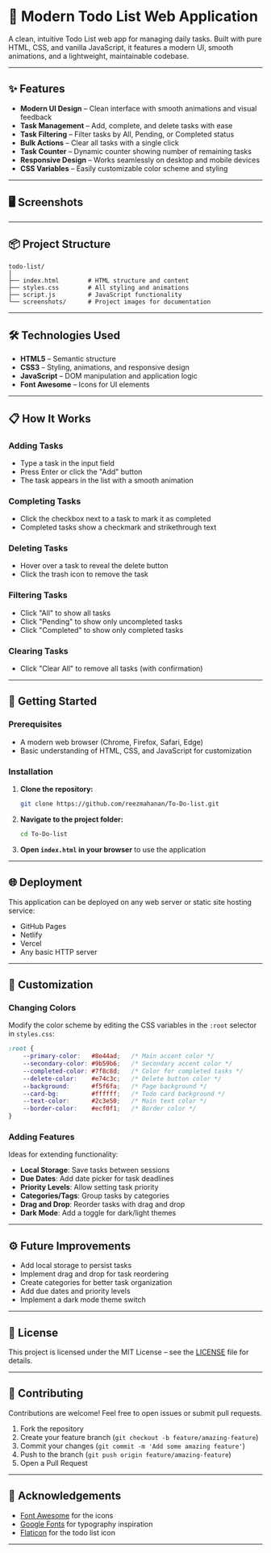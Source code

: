 # 📝 Modern Todo List Web Application

A clean, intuitive Todo List web app for managing daily tasks. Built with pure HTML, CSS, and vanilla JavaScript, it features a modern UI, smooth animations, and a lightweight, maintainable codebase.

---

## ✨ Features

- **Modern UI Design** – Clean interface with smooth animations and visual feedback
- **Task Management** – Add, complete, and delete tasks with ease
- **Task Filtering** – Filter tasks by All, Pending, or Completed status
- **Bulk Actions** – Clear all tasks with a single click
- **Task Counter** – Dynamic counter showing number of remaining tasks
- **Responsive Design** – Works seamlessly on desktop and mobile devices
- **CSS Variables** – Easily customizable color scheme and styling

---





## 🖥️ Screenshots

<!-- Place your screenshots in the `screenshots/` folder and reference them here -->
<!-- Example: -->
<!-- ![Todo List Screenshot](https://github.com/reezmahanan/To-Do-list/blob/main/Screenshot%202025-09-17%20211005.png) -->

---

## 📦 Project Structure

```
todo-list/
│
├── index.html        # HTML structure and content
├── styles.css        # All styling and animations
├── script.js         # JavaScript functionality
└── screenshots/      # Project images for documentation
```

---

## 🛠️ Technologies Used

- **HTML5** – Semantic structure
- **CSS3** – Styling, animations, and responsive design
- **JavaScript** – DOM manipulation and application logic
- **Font Awesome** – Icons for UI elements

---

## 📋 How It Works

### Adding Tasks
- Type a task in the input field
- Press Enter or click the "Add" button
- The task appears in the list with a smooth animation

### Completing Tasks
- Click the checkbox next to a task to mark it as completed
- Completed tasks show a checkmark and strikethrough text

### Deleting Tasks
- Hover over a task to reveal the delete button
- Click the trash icon to remove the task

### Filtering Tasks
- Click "All" to show all tasks
- Click "Pending" to show only uncompleted tasks
- Click "Completed" to show only completed tasks

### Clearing Tasks
- Click "Clear All" to remove all tasks (with confirmation)

---

## 🚀 Getting Started

### Prerequisites

- A modern web browser (Chrome, Firefox, Safari, Edge)
- Basic understanding of HTML, CSS, and JavaScript for customization

### Installation

1. **Clone the repository:**
   ```bash
   git clone https://github.com/reezmahanan/To-Do-list.git
   ```
2. **Navigate to the project folder:**
   ```bash
   cd To-Do-list
   ```
3. **Open `index.html` in your browser** to use the application

---

## 🌐 Deployment

This application can be deployed on any web server or static site hosting service:

- GitHub Pages
- Netlify
- Vercel
- Any basic HTTP server

---

## 🎨 Customization

### Changing Colors

Modify the color scheme by editing the CSS variables in the `:root` selector in `styles.css`:

```css
:root {
    --primary-color:   #8e44ad;   /* Main accent color */
    --secondary-color: #9b59b6;   /* Secondary accent color */
    --completed-color: #7f8c8d;   /* Color for completed tasks */
    --delete-color:    #e74c3c;   /* Delete button color */
    --background:      #f5f6fa;   /* Page background */
    --card-bg:         #ffffff;   /* Todo card background */
    --text-color:      #2c3e50;   /* Main text color */
    --border-color:    #ecf0f1;   /* Border color */
}
```

### Adding Features

Ideas for extending functionality:
- **Local Storage**: Save tasks between sessions
- **Due Dates**: Add date picker for task deadlines
- **Priority Levels**: Allow setting task priority
- **Categories/Tags**: Group tasks by categories
- **Drag and Drop**: Reorder tasks with drag and drop
- **Dark Mode**: Add a toggle for dark/light themes

---

## ⚙️ Future Improvements

- Add local storage to persist tasks
- Implement drag and drop for task reordering
- Create categories for better task organization
- Add due dates and priority levels
- Implement a dark mode theme switch

---

## 📝 License

This project is licensed under the MIT License – see the [LICENSE](LICENSE) file for details.

---

## 🤝 Contributing

Contributions are welcome! Feel free to open issues or submit pull requests.

1. Fork the repository
2. Create your feature branch (`git checkout -b feature/amazing-feature`)
3. Commit your changes (`git commit -m 'Add some amazing feature'`)
4. Push to the branch (`git push origin feature/amazing-feature`)
5. Open a Pull Request

---

## 👏 Acknowledgements

- [Font Awesome](https://fontawesome.com/) for the icons
- [Google Fonts](https://fonts.google.com/) for typography inspiration
- [Flaticon](https://www.flaticon.com/) for the todo list icon

---
